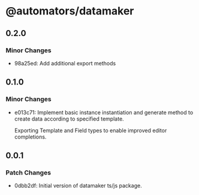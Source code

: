 # @automators/datamaker

## 0.2.0

### Minor Changes

- 98a25ed: Add additional export methods

## 0.1.0

### Minor Changes

- e013c71: Implement basic instance instantiation and generate method to create data according to specified template.

  Exporting Template and Field types to enable improved editor completions.

## 0.0.1

### Patch Changes

- 0dbb2df: Initial version of datamaker ts/js package.
